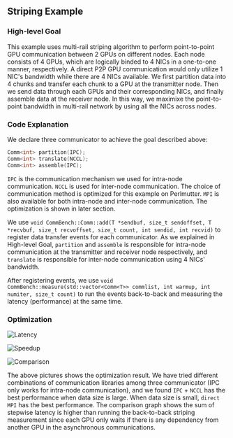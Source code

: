 ## Striping Example

### High-level Goal

This example uses multi-rail striping algorithm to perform point-to-point GPU communication between 2 GPUs on different nodes. Each node consists of 4 GPUs, which are logically binded to 4 NICs in a one-to-one manner, respectively. A direct P2P GPU communication would only utilize 1 NIC's bandwidth while there are 4 NICs available. We first partition data into 4 chunks and transfer each chunk to a GPU at the transmitter node. Then we send data through each GPUs and their corresponding NICs, and finally assemble data at the receiver node. In this way, we maximixe the point-to-point bandwidth in multi-rail network by using all the NICs across nodes.

### Code Explanation

We declare three communicator to achieve the goal described above:
```cpp
Comm<int> partition(IPC);
Comm<int> translate(NCCL);
Comm<int> assemble(IPC);
```
``IPC`` is the communication mechanism we used for intra-node communication. ``NCCL`` is used for inter-node communication. The choice of communication method is optimized for this example on Perlmutter. ``MPI`` is also available for both intra-node and inter-node communication. The optimization is shown in later section.

We use ``void CommBench::Comm::add(T *sendbuf, size_t sendoffset, T *recvbuf, size_t recvoffset, size_t count, int sendid, int recvid)`` to register data transfer events for each communicator. As we explained in High-level Goal, ``partition`` and ``assemble`` is responsible for intra-node communication at the transmitter and receiver node respectively, and ``translate`` is responsible for inter-node communication using 4 NICs' bandwidth.

After registering events, we use ``void CommBench::measure(std::vector<Comm<T>> commlist, int warmup, int numiter, size_t count)`` to run the events back-to-back and measuring the latency (performance) at the same time.

### Optimization 

![Latency](https://github.com/merthidayetoglu/CommBench/blob/master/examples/images/latency.png)

![Speedup](https://github.com/merthidayetoglu/CommBench/blob/master/examples/images/speedup.png)

![Comparison](https://github.com/merthidayetoglu/CommBench/blob/master/examples/images/comparison.png)

The above pictures shows the optimization result. We have tried different combinations of communication libraries among three communicator (IPC only works for intra-node communication), and we found ``IPC`` + ``NCCL`` has the best performance when data size is large. When data size is small, ``direct MPI`` has the best performance. The comparison graph shows the sum of stepwise latency is higher than running the back-to-back striping measurement since each GPU only waits if there is any dependency from another GPU in the asynchronous communications.



